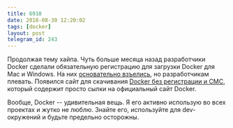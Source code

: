 ```yaml
---
title: 6910
date: 2018-08-30 12:20:02
tags: [docker]
layout: post
telegram_id: 243
---
```


Продолжая тему хайпа. Чуть больше месяца назад разработчики Docker сделали обязательную регистрацию для загрузки Docker для Mac и Windows. На них [основательно взъелись](https://github.com/docker/docker.github.io/issues/6910), но разработчикам плевать. Появился сайт для скачивания [Docker без регистрации и СМС](http://downloaddocker.com/), который содержит просто сылки на официальный сайт Docker.

Вообще, Docker -- удивительная вещь. Я его активно использую во всех проектах и жутко не люблю. Знайте его, используйте для dev-окружений и будьте предельно осторожны.
